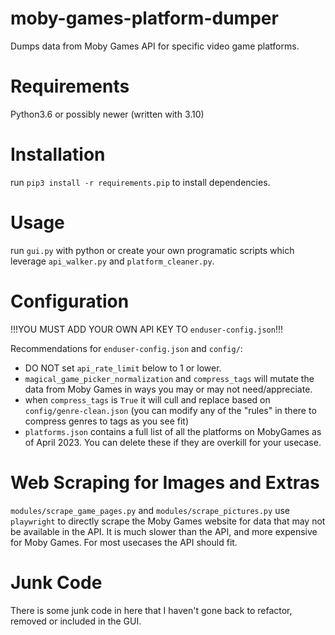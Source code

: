 # moby-games-platform-dumper
Dumps data from Moby Games API for specific video game platforms.

# Requirements
Python3.6 or possibly newer (written with 3.10)

# Installation
run `pip3 install -r requirements.pip` to install dependencies.

# Usage
run `gui.py` with python or create your own programatic scripts which leverage `api_walker.py` and `platform_cleaner.py`.

# Configuration
!!!YOU MUST ADD YOUR OWN API KEY TO `enduser-config.json`!!!

Recommendations for `enduser-config.json` and `config/`:
- DO NOT set `api_rate_limit` below to 1 or lower.
- `magical_game_picker_normalization` and `compress_tags` will mutate the data from Moby Games in ways you may or may not need/appreciate.
- when `compress_tags` is `True` it will cull and replace based on `config/genre-clean.json` (you can modify any of the "rules" in there to compress genres to tags as you see fit)
- `platforms.json` contains a full list of all the platforms on MobyGames as of April 2023. You can delete these if they are overkill for your usecase.

# Web Scraping for Images and Extras
`modules/scrape_game_pages.py` and `modules/scrape_pictures.py` use `playwright` to directly scrape the Moby Games website for data that may not be available in the API. It is much slower than the API, and more expensive for Moby Games. For most usecases the API should fit.

# Junk Code
There is some junk code in here that I haven't gone back to refactor, removed or included in the GUI. 